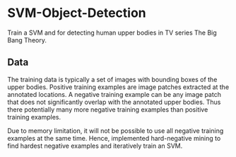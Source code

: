 # SVM-Object-Detection
Train a SVM and for detecting human upper bodies in TV series The Big Bang Theory.

## Data
The training data is typically a set of images with bounding boxes of the upper bodies. Positive training examples are image patches extracted at the annotated locations. A negative training example can be any image patch that does not significantly overlap with the annotated upper bodies. Thus there potentially many more negative training examples than positive training examples. 

Due to memory limitation, it will not be possible to use all negative training examples at the same time. Hence, implemented hard-negative mining to find hardest negative examples and iteratively train an SVM.
